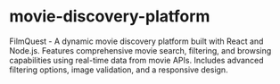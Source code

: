 # movie-discovery-platform
FilmQuest - A dynamic movie discovery platform built with React and Node.js. Features comprehensive movie search, filtering, and browsing capabilities using real-time data from movie APIs. Includes advanced filtering options, image validation, and a responsive design.
